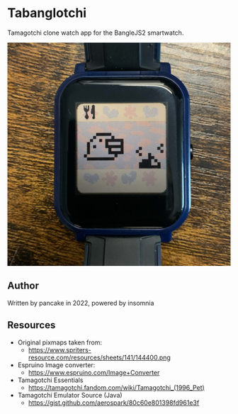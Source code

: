 Tabanglotchi
============

Tamagotchi clone watch app for the BangleJS2 smartwatch.

![tama on bangle](screenshot.jpg)

Author
------

Written by pancake in 2022, powered by insomnia

Resources
---------

* Original pixmaps taken from:
  - https://www.spriters-resource.com/resources/sheets/141/144400.png
* Espruino Image converter:
  - https://www.espruino.com/Image+Converter
* Tamagotchi Essentials
  - https://tamagotchi.fandom.com/wiki/Tamagotchi_(1996_Pet)
* Tamagotchi Emulator Source (Java)
  - https://gist.github.com/aerospark/80c60e801398fd961e3f
